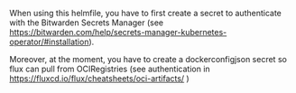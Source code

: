 When using this helmfile, you have to first create a secret to authenticate with the Bitwarden Secrets Manager (see https://bitwarden.com/help/secrets-manager-kubernetes-operator/#installation).

Moreover, at the moment, you have to create a dockerconfigjson secret so flux can pull from OCIRegistries (see authentication in https://fluxcd.io/flux/cheatsheets/oci-artifacts/ )